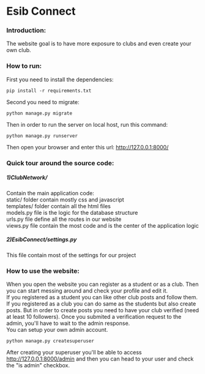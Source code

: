 # Esib Connect

### Introduction:
The website goal is to have more exposure to clubs and even create your own club.

### How to run:
First you need to install the dependencies:
```
pip install -r requirements.txt
```

Second you need to migrate:
```
python manage.py migrate
```

Then in order to run the server on local host, run this command:
```
python manage.py runserver
```

Then open your browser and enter this url: http://127.0.0.1:8000/

### Quick tour around the source code:

##### 1)ClubNetwork/
Contain the main application code:  
static/ folder contain mostly css and javascript  
templates/ folder contain all the html files  
models.py file is the logic for the database structure  
urls.py file define all the routes in our website  
views.py file contain the most code and is the center of the application logic  

##### 2)EsibConnect/settings.py
This file contain most of the settings for our project

### How to use the website:
When you open the website you can register as a student or as a club. Then you can start messing around and check your profile and edit it.  
If you registered as a student you can like other club posts and follow them.  
If you registered as a club you can do same as the students but also create posts. But in order to create posts you need to have your club verified (need at least 10 followers). Once you submited a verification request to the admin, you'll have to wait to the admin response.  
You can setup your own admin account.
```
python manage.py createsuperuser
```
After creating your superuser you'll be able to access http://127.0.0.1:8000/admin and then you can head to your user and check the "is admin" checkbox.
